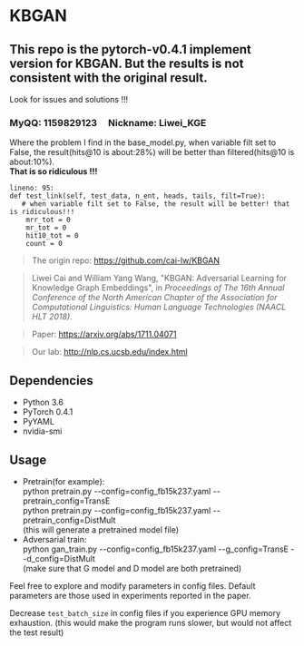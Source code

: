 # KBGAN
## This repo is the pytorch-v0.4.1 implement version for KBGAN. But the results is not consistent with the original result. 
Look for issues and solutions !!!
### MyQQ: 1159829123 &nbsp;&nbsp;&nbsp;&nbsp;Nickname: Liwei_KGE  

Where the problem I find in the base_model.py, when variable filt set to False, the result(hits@10 is about:28%) will be better than filtered(hits@10 is about:10%).   
**That is so ridiculous !!!**
```angular2html
lineno: 95:
def test_link(self, test_data, n_ent, heads, tails, filt=True):
   # when variable filt set to False, the result will be better! that is ridiculous!!!
    mrr_tot = 0
    mr_tot = 0
    hit10_tot = 0
    count = 0
```
> The origin repo: https://github.com/cai-lw/KBGAN  

> Liwei Cai and William Yang Wang, "KBGAN: Adversarial Learning for Knowledge Graph Embeddings", in *Proceedings of The 16th Annual Conference of the North American Chapter of the Association for Computational Linguistics: Human Language Technologies (NAACL HLT 2018)*.

> Paper: https://arxiv.org/abs/1711.04071

> Our lab: http://nlp.cs.ucsb.edu/index.html

## Dependencies
* Python 3.6
* PyTorch 0.4.1
* PyYAML
* nvidia-smi


## Usage

* Pretrain(for example):   
python pretrain.py --config=config_fb15k237.yaml --pretrain_config=TransE  
python pretrain.py --config=config_fb15k237.yaml --pretrain_config=DistMult  
(this will generate a pretrained model file)
* Adversarial train:  
 python gan_train.py --config=config_fb15k237.yaml --g_config=TransE --d_config=DistMult  
(make sure that G model and D model are both pretrained)

Feel free to explore and modify parameters in config files. Default parameters are those used in experiments reported in the paper.

Decrease `test_batch_size` in config files if you experience GPU memory exhaustion. (this would make the program runs slower, but would not affect the test result)

